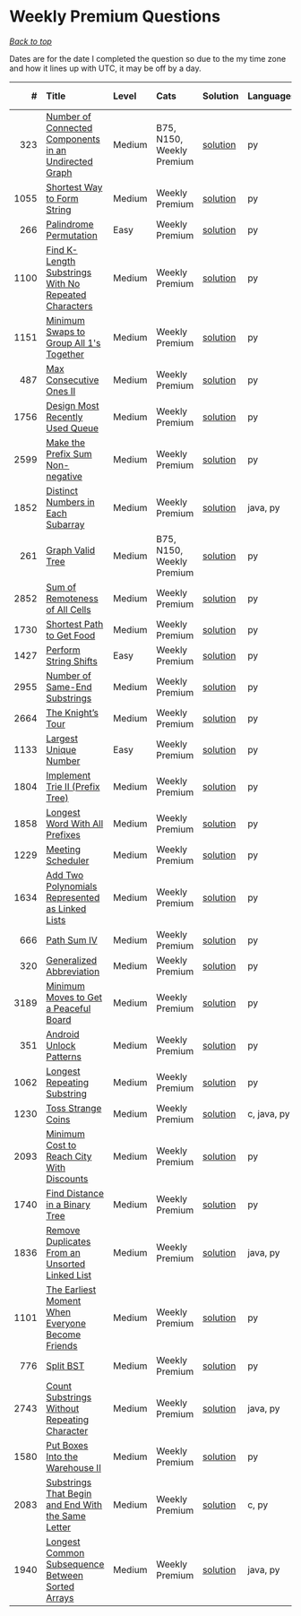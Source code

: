 # Weekly Premium Questions

*[Back to top](<../README.md>)*

Dates are for the date I completed the question so due to the my time zone and how it lines up with UTC, it may be off by a day.

|    # | Title                                                                                                                                          | Level   | Cats                      | Solution                                                                     | Languages   | Date Complete   |
|-----:|:-----------------------------------------------------------------------------------------------------------------------------------------------|:--------|:--------------------------|:-----------------------------------------------------------------------------|:------------|:----------------|
|  323 | [Number of Connected Components in an Undirected Graph](<https://leetcode.com/problems/number-of-connected-components-in-an-undirected-graph>) | Medium  | B75, N150, Weekly Premium | [solution](<_323. Number of Connected Components in an Undirected Graph.md>) | py          | Apr 08, 2025    |
| 1055 | [Shortest Way to Form String](<https://leetcode.com/problems/shortest-way-to-form-string>)                                                     | Medium  | Weekly Premium            | [solution](<_1055. Shortest Way to Form String.md>)                          | py          | Mar 29, 2025    |
|  266 | [Palindrome Permutation](<https://leetcode.com/problems/palindrome-permutation>)                                                               | Easy    | Weekly Premium            | [solution](<_266. Palindrome Permutation.md>)                                | py          | Mar 15, 2025    |
| 1100 | [Find K-Length Substrings With No Repeated Characters](<https://leetcode.com/problems/find-k-length-substrings-with-no-repeated-characters>)   | Medium  | Weekly Premium            | [solution](<_1100. Find K-Length Substrings With No Repeated Characters.md>) | py          | Mar 08, 2025    |
| 1151 | [Minimum Swaps to Group All 1's Together](<https://leetcode.com/problems/minimum-swaps-to-group-all-1s-together>)                              | Medium  | Weekly Premium            | [solution](<_1151. Minimum Swaps to Group All 1's Together.md>)              | py          | Mar 01, 2025    |
|  487 | [Max Consecutive Ones II](<https://leetcode.com/problems/max-consecutive-ones-ii>)                                                             | Medium  | Weekly Premium            | [solution](<_487. Max Consecutive Ones II.md>)                               | py          | Feb 22, 2025    |
| 1756 | [Design Most Recently Used Queue](<https://leetcode.com/problems/design-most-recently-used-queue>)                                             | Medium  | Weekly Premium            | [solution](<_1756. Design Most Recently Used Queue.md>)                      | py          | Feb 15, 2025    |
| 2599 | [Make the Prefix Sum Non-negative](<https://leetcode.com/problems/make-the-prefix-sum-non-negative>)                                           | Medium  | Weekly Premium            | [solution](<_2599. Make the Prefix Sum Non-negative.md>)                     | py          | Feb 08, 2025    |
| 1852 | [Distinct Numbers in Each Subarray](<https://leetcode.com/problems/distinct-numbers-in-each-subarray>)                                         | Medium  | Weekly Premium            | [solution](<_1852. Distinct Numbers in Each Subarray.md>)                    | java, py    | Feb 01, 2025    |
|  261 | [Graph Valid Tree](<https://leetcode.com/problems/graph-valid-tree>)                                                                           | Medium  | B75, N150, Weekly Premium | [solution](<_261. Graph Valid Tree.md>)                                      | py          | Jan 29, 2025    |
| 2852 | [Sum of Remoteness of All Cells](<https://leetcode.com/problems/sum-of-remoteness-of-all-cells>)                                               | Medium  | Weekly Premium            | [solution](<_2852. Sum of Remoteness of All Cells.md>)                       | py          | Jan 22, 2025    |
| 1730 | [Shortest Path to Get Food](<https://leetcode.com/problems/shortest-path-to-get-food>)                                                         | Medium  | Weekly Premium            | [solution](<_1730. Shortest Path to Get Food.md>)                            | py          | Jan 15, 2025    |
| 1427 | [Perform String Shifts](<https://leetcode.com/problems/perform-string-shifts>)                                                                 | Easy    | Weekly Premium            | [solution](<_1427. Perform String Shifts.md>)                                | py          | Jan 01, 2025    |
| 2955 | [Number of Same-End Substrings](<https://leetcode.com/problems/number-of-same-end-substrings>)                                                 | Medium  | Weekly Premium            | [solution](<_2955. Number of Same-End Substrings.md>)                        | py          | Nov 01, 2024    |
| 2664 | [The Knight’s Tour](<https://leetcode.com/problems/the-knights-tour>)                                                                          | Medium  | Weekly Premium            | [solution](<_2664. The Knight’s Tour.md>)                                    | py          | Oct 22, 2024    |
| 1133 | [Largest Unique Number](<https://leetcode.com/problems/largest-unique-number>)                                                                 | Easy    | Weekly Premium            | [solution](<_1133. Largest Unique Number.md>)                                | py          | Oct 01, 2024    |
| 1804 | [Implement Trie II (Prefix Tree)](<https://leetcode.com/problems/implement-trie-ii-prefix-tree>)                                               | Medium  | Weekly Premium            | [solution](<_1804. Implement Trie II (Prefix Tree).md>)                      | py          | Sep 29, 2024    |
| 1858 | [Longest Word With All Prefixes](<https://leetcode.com/problems/longest-word-with-all-prefixes>)                                               | Medium  | Weekly Premium            | [solution](<_1858. Longest Word With All Prefixes.md>)                       | py          | Sep 22, 2024    |
| 1229 | [Meeting Scheduler](<https://leetcode.com/problems/meeting-scheduler>)                                                                         | Medium  | Weekly Premium            | [solution](<_1229. Meeting Scheduler.md>)                                    | py          | Sep 08, 2024    |
| 1634 | [Add Two Polynomials Represented as Linked Lists](<https://leetcode.com/problems/add-two-polynomials-represented-as-linked-lists>)             | Medium  | Weekly Premium            | [solution](<_1634. Add Two Polynomials Represented as Linked Lists.md>)      | py          | Sep 01, 2024    |
|  666 | [Path Sum IV](<https://leetcode.com/problems/path-sum-iv>)                                                                                     | Medium  | Weekly Premium            | [solution](<_666. Path Sum IV.md>)                                           | py          | Aug 29, 2024    |
|  320 | [Generalized Abbreviation](<https://leetcode.com/problems/generalized-abbreviation>)                                                           | Medium  | Weekly Premium            | [solution](<_320. Generalized Abbreviation.md>)                              | py          | Aug 22, 2024    |
| 3189 | [Minimum Moves to Get a Peaceful Board](<https://leetcode.com/problems/minimum-moves-to-get-a-peaceful-board>)                                 | Medium  | Weekly Premium            | [solution](<_3189. Minimum Moves to Get a Peaceful Board.md>)                | py          | Aug 15, 2024    |
|  351 | [Android Unlock Patterns](<https://leetcode.com/problems/android-unlock-patterns>)                                                             | Medium  | Weekly Premium            | [solution](<_351. Android Unlock Patterns.md>)                               | py          | Aug 08, 2024    |
| 1062 | [Longest Repeating Substring](<https://leetcode.com/problems/longest-repeating-substring>)                                                     | Medium  | Weekly Premium            | [solution](<_1062. Longest Repeating Substring.md>)                          | py          | Aug 01, 2024    |
| 1230 | [Toss Strange Coins](<https://leetcode.com/problems/toss-strange-coins>)                                                                       | Medium  | Weekly Premium            | [solution](<_1230. Toss Strange Coins.md>)                                   | c, java, py | Jul 29, 2024    |
| 2093 | [Minimum Cost to Reach City With Discounts](<https://leetcode.com/problems/minimum-cost-to-reach-city-with-discounts>)                         | Medium  | Weekly Premium            | [solution](<_2093. Minimum Cost to Reach City With Discounts.md>)            | py          | Jul 22, 2024    |
| 1740 | [Find Distance in a Binary Tree](<https://leetcode.com/problems/find-distance-in-a-binary-tree>)                                               | Medium  | Weekly Premium            | [solution](<_1740. Find Distance in a Binary Tree.md>)                       | py          | Jul 15, 2024    |
| 1836 | [Remove Duplicates From an Unsorted Linked List](<https://leetcode.com/problems/remove-duplicates-from-an-unsorted-linked-list>)               | Medium  | Weekly Premium            | [solution](<_1836. Remove Duplicates From an Unsorted Linked List.md>)       | java, py    | Jul 08, 2024    |
| 1101 | [The Earliest Moment When Everyone Become Friends](<https://leetcode.com/problems/the-earliest-moment-when-everyone-become-friends>)           | Medium  | Weekly Premium            | [solution](<_1101. The Earliest Moment When Everyone Become Friends.md>)     | py          | Jul 01, 2024    |
|  776 | [Split BST](<https://leetcode.com/problems/split-bst>)                                                                                         | Medium  | Weekly Premium            | [solution](<_776. Split BST.md>)                                             | py          | Jun 29, 2024    |
| 2743 | [Count Substrings Without Repeating Character](<https://leetcode.com/problems/count-substrings-without-repeating-character>)                   | Medium  | Weekly Premium            | [solution](<_2743. Count Substrings Without Repeating Character.md>)         | java, py    | Jun 22, 2024    |
| 1580 | [Put Boxes Into the Warehouse II](<https://leetcode.com/problems/put-boxes-into-the-warehouse-ii>)                                             | Medium  | Weekly Premium            | [solution](<_1580. Put Boxes Into the Warehouse II.md>)                      | py          | Jun 15, 2024    |
| 2083 | [Substrings That Begin and End With the Same Letter](<https://leetcode.com/problems/substrings-that-begin-and-end-with-the-same-letter>)       | Medium  | Weekly Premium            | [solution](<_2083. Substrings That Begin and End With the Same Letter.md>)   | c, py       | Jun 08, 2024    |
| 1940 | [Longest Common Subsequence Between Sorted Arrays](<https://leetcode.com/problems/longest-common-subsequence-between-sorted-arrays>)           | Medium  | Weekly Premium            | [solution](<_1940. Longest Common Subsequence Between Sorted Arrays.md>)     | java, py    | Jun 01, 2024    |